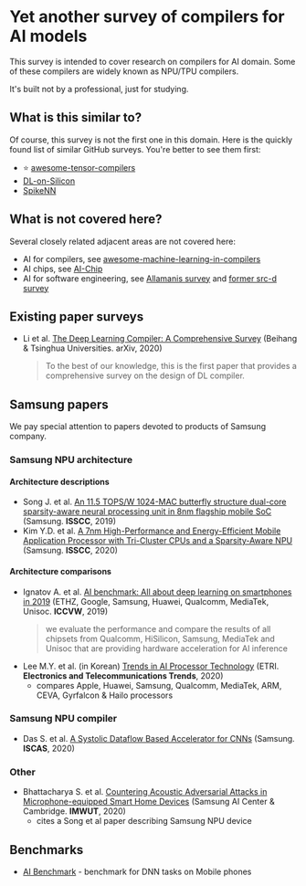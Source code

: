 # Yet another survey of compilers for AI models

This survey is intended to cover research on compilers for AI domain. Some of these compilers are widely known as NPU/TPU compilers.

It's built not by a professional, just for studying.

## What is this similar to?

Of course, this survey is not the first one in this domain. Here is the quickly found list of similar GitHub surveys. You're better to see them first:

- :star: [awesome-tensor-compilers](https://github.com/merrymercy/awesome-tensor-compilers)
- [DL-on-Silicon](https://github.com/gopala-kr/DL-on-Silicon)
- [SpikeNN](https://github.com/gopala-kr/Quantum-Dots/blob/5f678284a308292a44fa7578814860528c5e1d04/05-BCI_Neuromorphic/SpikeNN.md)

## What is not covered here?

Several closely related adjacent areas are not covered here:

- AI for compilers, see [awesome-machine-learning-in-compilers](https://github.com/zwang4/awesome-machine-learning-in-compilers)
- AI chips, see [AI-Chip](https://github.com/basicmi/AI-Chip)
- AI for software engineering, see [Allamanis survey](https://ml4code.github.io/) and [former src-d survey](https://github.com/src-d/awesome-machine-learning-on-source-code)

## Existing paper surveys

- Li et al. [The Deep Learning Compiler: A Comprehensive Survey](https://arxiv.org/pdf/2002.03794.pdf) (Beihang & Tsinghua Universities. arXiv, 2020)
  > To the best of our knowledge, this is the first paper that provides a comprehensive survey on the design of DL compiler.

## Samsung papers

We pay special attention to papers devoted to products of Samsung company.

### Samsung NPU architecture

#### Architecture descriptions
- Song J. et al. [An 11.5 TOPS/W 1024-MAC butterfly structure dual-core sparsity-aware neural processing unit in 8nm flagship mobile SoC](https://ieeexplore.ieee.org/abstract/document/8662476) (Samsung. **ISSCC**, 2019)
- Kim Y.D. et al. [A 7nm High-Performance and Energy-Efficient Mobile Application Processor with Tri-Cluster CPUs and a Sparsity-Aware NPU](https://ieeexplore.ieee.org/abstract/document/9062907) (Samsung. **ISSCC**, 2020)

#### Architecture comparisons
- Ignatov A. et al. [AI benchmark: All about deep learning on smartphones in 2019](https://arxiv.org/pdf/1910.06663.pdf) (ETHZ, Google, Samsung, Huawei, Qualcomm, MediaTek, Unisoc. **ICCVW**, 2019)
  > we evaluate the performance and compare the results of all chipsets from Qualcomm, HiSilicon, Samsung, MediaTek and Unisoc that are providing hardware acceleration for AI inference
- Lee M.Y. et al. (in Korean) [Trends in AI Processor Technology](https://www.koreascience.or.kr/article/JAKO202056463863281.pdf) (ETRI. **Electronics and Telecommunications Trends**, 2020)
  - compares Apple, Huawei, Samsung, Qualcomm, MediaTek, ARM, CEVA, Gyrfalcon & Hailo processors

### Samsung NPU compiler
- Das S. et al. [A Systolic Dataflow Based Accelerator for CNNs](https://ieeexplore.ieee.org/abstract/document/9180403) (Samsung. **ISCAS**, 2020)

### Other
- Bhattacharya S. et al. [Countering Acoustic Adversarial Attacks in Microphone-equipped Smart Home Devices](https://dl.acm.org/doi/pdf/10.1145/3397332) (Samsung AI Center & Cambridge. **IMWUT**, 2020)
  - cites a Song et al paper describing Samsung NPU device


## Benchmarks

- [AI Benchmark](http://ai-benchmark.com/) - benchmark for DNN tasks on Mobile phones
